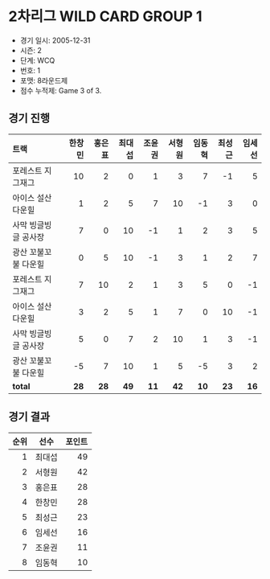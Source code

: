 # 2차리그 WILD CARD GROUP 1

- 경기 일시: 2005-12-31
- 시즌: 2
- 단계: WCQ
- 번호: 1
- 포맷: 8라운드제
- 점수 누적제: Game 3 of 3.





## 경기 진행

| 트랙 | 한창민 | 홍은표 | 최대섭 | 조윤권 | 서형원 | 임동혁 | 최성근 | 임세선 |
|:---|---:|---:|---:|---:|---:|---:|---:|---:|
| 포레스트 지그재그 | 10 | 2 | 0 | 1 | 3 | 7 | -1 | 5 |
| 아이스 설산 다운힐 | 1 | 2 | 5 | 7 | 10 | -1 | 3 | 0 |
| 사막 빙글빙글 공사장 | 7 | 0 | 10 | -1 | 1 | 2 | 3 | 5 |
| 광산 꼬불꼬불 다운힐 | 0 | 5 | 10 | -1 | 3 | 1 | 2 | 7 |
| 포레스트 지그재그 | 7 | 10 | 2 | 1 | 3 | 5 | 0 | -1 |
| 아이스 설산 다운힐 | 3 | 2 | 5 | 1 | 7 | 0 | 10 | -1 |
| 사막 빙글빙글 공사장 | 5 | 0 | 7 | 2 | 10 | 1 | 3 | -1 |
| 광산 꼬불꼬불 다운힐 | -5 | 7 | 10 | 1 | 5 | -5 | 3 | 2 |
| __total__ | __28__ | __28__ | __49__ | __11__ | __42__ | __10__ | __23__ | __16__ |




## 경기 결과

| 순위 | 선수 | 포인트 |
|---:|:---:|---:|
| 1 | 최대섭 | 49 |
| 2 | 서형원 | 42 |
| 3 | 홍은표 | 28 |
| 4 | 한창민 | 28 |
| 5 | 최성근 | 23 |
| 6 | 임세선 | 16 |
| 7 | 조윤권 | 11 |
| 8 | 임동혁 | 10 |

